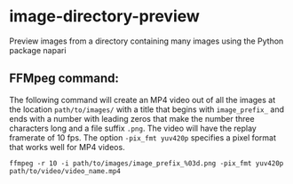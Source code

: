 # image-directory-preview
<!------------------------------------------------------------------------>
Preview images from a directory containing many images using the Python
package napari

## FFMpeg command:
<!------------------------------------------------------------------------>
The following command will create an MP4 video out of all the images at the
location `path/to/images/` with a title that begins with `image_prefix_` and
ends with a number with leading zeros that make the number three characters
long and a file suffix `.png`. The video will have the replay framerate of
10 fps. The option `-pix_fmt yuv420p` specifies a pixel format that works
well for MP4 videos.
```
ffmpeg -r 10 -i path/to/images/image_prefix_%03d.png -pix_fmt yuv420p
path/to/video/video_name.mp4
```
